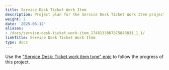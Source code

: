 ```yaml
---
title: Service Desk Ticket Work Item
description: Project plan for the Service Desk Ticket Work Item project.
weight: 2
date: '2025-06-12'
aliases:
- /docs/service-desk-ticket-work-item_1748133867875843831_1_1/
linkTitle: Service Desk Ticket Work Item
type: docs
---
```


Use the ["Service Desk: Ticket work item type" epic](https://gitlab.com/groups/gitlab-org/-/epics/10419)
to follow the progress of this project.
